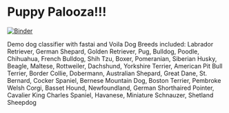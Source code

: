 # Puppy Palooza!!!

[![Binder](https://mybinder.org/badge_logo.svg)](https://mybinder.org/v2/gh/andrewdarmond/PuppyPalooza/master?urlpath=%2Fvoila%2Frender%2FDog_App.ipynb)

Demo dog classifier with fastai and Voila
Dog Breeds included: Labrador Retriever, German Shepard, Golden Retriever, Pug, Bulldog, Poodle, Chihuahua, French Bulldog, Shih Tzu, Boxer, Pomeranian, Siberian Husky, Beagle, Maltese, Rottweiler, Dachshund, Yorkshire Terrier, American Pit Bull Terrier, Border Collie, Dobermann, Australian Shepard, Great Dane, St. Bernard, Cocker Spaniel, Bernese Mountain Dog, Boston Terrier, Pembroke Welsh Corgi, Basset Hound, Newfoundland, German Shorthaired Pointer, Cavalier King Charles Spaniel, Havanese, Miniature Schnauzer, Shetland Sheepdog
